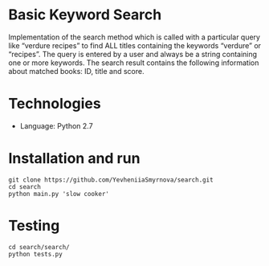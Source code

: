 # Basic Keyword Search

Implementation of the search method which is called with a 
particular query like “verdure recipes” to find ALL titles containing the 
keywords “verdure” or “recipes”. The query is entered by a user and 
always be a string containing one or more keywords. 
The search result contains the following information about matched books: ID, 
title and score.

# Technologies

* Language: Python 2.7

# Installation and run

```
git clone https://github.com/YevheniiaSmyrnova/search.git
cd search
python main.py 'slow cooker'
```

# Testing

```
cd search/search/
python tests.py
```